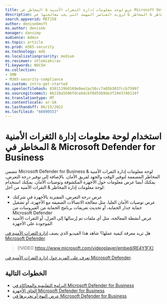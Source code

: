 ```yaml
---
title: عرض لوحة معلومات إدارة الثغرات الأمنية & المخاطر في Microsoft Defender for Business
description: استخدم لوحة معلومات إدارة المخاطر & المخاطر & المخاطر & لرؤية العناصر المهمة التي يجب معالجتها في Defender for Business.
search.appverid: MET150
author: denisebmsft
ms.author: deniseb
manager: dansimp
audience: Admin
ms.topic: article
ms.prod: m365-security
ms.technology: mdb
ms.localizationpriority: medium
ms.reviewer: shlomiakirav
f1.keywords: NOCSH
ms.collection:
- SMB
- M365-security-compliance
ms.custom: intro-get-started
ms.openlocfilehash: 8301119b0169e0ee2ac56cc7a85b3037ccb75907
ms.sourcegitcommit: 66228a5506fdceb4cbf0d55b9de3f2943740134f
ms.translationtype: MT
ms.contentlocale: ar-SA
ms.lasthandoff: 06/15/2022
ms.locfileid: "66090553"
---
```

# <a name="use-your-threat--vulnerability-management-dashboard-in-microsoft-defender-for-business"></a>استخدام لوحة معلومات إدارة الثغرات الأمنية & المخاطر في Microsoft Defender for Business

تتضمن Microsoft Defender for Business لوحة معلومات إدارة الثغرات الأمنية & المخاطر المصممة لتوفير الوقت والجهد لفريق الأمان. بالإضافة إلى توفير درجة التعرض، يمكنك أيضا عرض معلومات حول الأجهزة المكشوفة وتوصيات الأمان. يمكنك استخدام لوحة معلومات إدارة المخاطر & الثغرات الأمنية من أجل:

- عرض درجة التعرض، المقترنة بالأجهزة في شركتك
- عرض توصيات الأمان العليا، مثل معالجة الاتصالات الضعيفة مع الأجهزة، أو تشغيل حماية جدار الحماية، أو تحديث تعريفات برنامج الحماية من الفيروسات من Microsoft Defender
- عرض أنشطة المعالجة، مثل أي ملفات تم إرسالها إلى العزل، أو الثغرات الأمنية الموجودة على الأجهزة

هل تريد معرفة كيفية عملها؟ شاهد هذا الفيديو الذي يصف [إدارة الثغرات الأمنية في Microsoft Defender](../defender-vulnerability-management/defender-vulnerability-management.md).

> [!VIDEO https://www.microsoft.com/videoplayer/embed/RE4Y1FX]

[تعرف على المزيد حول إدارة الثغرات الأمنية في Microsoft Defender](../defender-vulnerability-management/defender-vulnerability-management.md).


## <a name="next-steps"></a>الخطوات التالية

- [البرامج التعليمية والمحاكاة في Microsoft Defender for Business](mdb-tutorials.md)
- [إلحاق الأجهزة Microsoft Defender for Business](mdb-onboard-devices.md)
- [عرض النهج أو تحريرها في Microsoft Defender for Business](mdb-view-edit-create-policies.md)
